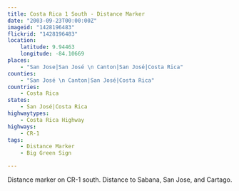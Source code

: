 ```yaml
---
title: Costa Rica 1 South - Distance Marker
date: "2003-09-23T00:00:00Z"
imageid: "1428196483"
flickrid: "1428196483"
location:
    latitude: 9.94463
    longitude: -84.10669
places:
    - "San Jose|San José \n Canton|San José|Costa Rica"
counties:
    - "San José \n Canton|San José|Costa Rica"
countries:
    - Costa Rica
states:
    - San José|Costa Rica
highwaytypes:
    - Costa Rica Highway
highways:
    - CR-1
tags:
    - Distance Marker
    - Big Green Sign

---
```

Distance marker on CR-1 south.  Distance to Sabana, San Jose, and Cartago.